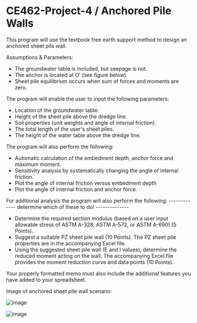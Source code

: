 # CE462-Project-4 / Anchored Pile Walls

This program will use the textbook free earth support method to design an anchored sheet pile wall. 

Assumptions & Parameters:
- The groundwater table is included, but seepage is not.
- The anchor is located at O' (see figure below).
- Sheet pile equilibrium occurs when sum of forces and moments are zero.

The program will enable the user to input the following parameters:
-	Location of the groundwater table.
-	Height of the sheet pile above the dredge line.
-	Soil properties (unit weights and angle of internal friction).
-	The total length of the user's sheet piles.
-	The height of the water table above the dredge line.

The program will also perform the following:
- Automatic calculation of the embedment depth, anchor force and maximum moment.
-	Sensitivity analysis by systematically changing the angle of internal friction.
-	Plot the angle of internal friction versus embedment depth
-	Plot the angle of internal friction and anchor force.

For additional analysis the program will also perform the following:
 ------------- determine which of these to do! --------------
-	Determine the required section modulus (based on a user input allowable stress of ASTM A-328, ASTM A-572, or ASTM A-690) (5 Points).
-	Suggest a suitable PZ sheet pile wall (10 Points). The PZ sheet pile properties are in the accompanying Excel file.
-	Using the suggested sheet pile wall (E and I values), determine the reduced moment acting on the wall. The accompanying Excel file provides the moment reduction curve and data points (10 Points). 

Your properly formatted memo must also include the additional features you have added to your spreadsheet.

Image of anchored sheet pile wall scenario:

![image](https://github.com/JessikaSolleder/CE462-Project-4/assets/156147848/13dd823e-346c-40a1-9c00-db4c7d745a92)


![image](https://github.com/JessikaSolleder/CE462-Project-4/assets/156147848/c543fa04-0069-4568-969e-d4d0ee23f936)
